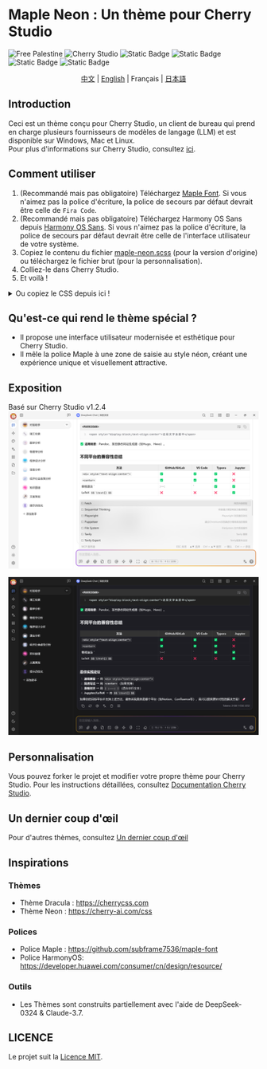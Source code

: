 # Maple Neon : Un thème pour Cherry Studio

![Free Palestine](https://freepalestinemovement.org/wp-content/uploads/2013/06/banner.jpg)
![Cherry Studio](https://www.cherry-ai.com/assets/cherry-logo-CtmH594q.svg)
![Static Badge](https://img.shields.io/badge/Tailored_for-Cherry_Studio-red?logo=Github)
![Static Badge](https://img.shields.io/badge/License-MIT-blue)
![Static Badge](https://img.shields.io/badge/Language-SCSS-pink?logo=css)
![Static Badge](https://img.shields.io/badge/Release-v1.2.1-green)
<div style="text-align: center">
<a href="https://github.com/BoningtonChen/CherryStudio_themes/blob/master/docs/README.zh.md">中文</a> |
<a href="https://github.com/BoningtonChen/CherryStudio_themes/blob/master/README.md">English</a> |
Français |
<a href="https://github.com/BoningtonChen/CherryStudio_themes/blob/master/docs/README.ja.md">日本語</a>
</div>

## Introduction

Ceci est un thème conçu pour Cherry Studio, un client de bureau qui prend en charge plusieurs fournisseurs de modèles de langage (LLM) et est disponible sur Windows, Mac et Linux. \
Pour plus d'informations sur Cherry Studio, consultez [ici](https://github.com/CherryHQ/cherry-studio).

## Comment utiliser

1. (Recommandé mais pas obligatoire) Téléchargez [Maple Font](https://github.com/subframe7536/maple-font/releases/download/v7.3/MapleMono-NF-CN-unhinted.zip). Si vous n'aimez pas la police d'écriture, la police de secours par défaut devrait être celle de `Fira Code`.
2. (Recommandé mais pas obligatoire) Téléchargez Harmony OS Sans depuis [Harmony OS Sans](https://developer.huawei.com/images/download/general/HarmonyOS-Sans.zip). Si vous n'aimez pas la police d'écriture, la police de secours par défaut devrait être celle de l'interface utilisateur de votre système.
3. Copiez le contenu du fichier [maple-neon.scss](../themes/maple-neon.scss) (pour la version d'origine) ou téléchargez le fichier brut (pour la personnalisation).
4. Colliez-le dans Cherry Studio.
5. Et voilà !

<details>
<summary>Ou copiez le CSS depuis ici !</summary>

```scss
/* Maple Neon Theme: Complete Version of Maple Neon */

/* 动画定义 */
@keyframes clickAnimation {
    0% {
        opacity: 1;
    }
    50% {
        opacity: 0.7; /* 轻微的透明度变化作为点击反馈，增强动画效果 */
    }
    100% {
        opacity: 1;
    }
}

@keyframes page-popup-right {
    from {
        transform: translateX(-2em);
        opacity: 0;
    }
    to {
        transform: translateX(0);
        opacity: 100%;
    }
}

@keyframes page-popup-left {
    from {
        transform: translateX(2em);
        opacity: 0;
    }
    to {
        transform: translateX(0);
        opacity: 100%;
    }
}

/* 基础变量定义 */
:root {
    //   --chat-background-assistant: #fff;
    //   --color-border: rgba(120, 120, 120, 0.08) !important;

    /* --- 动画相关变量 --- */
    --animation: cubic-bezier(0.25, 0.1, 0.25, 1); /* 调整为更快的 ease-out */
    --short-timer: 0.15s; /* 缩短时间 */
    --long-timer: 0.3s; /* 缩短时间 */
    --button-border-radius: 12px;
    --button-border-radius-hover: 12px; /* 保持 hover 时圆角不变 */
    --button-border-radius-active: 12px; /* 保持 active 时圆角不变 */

    /* --- 字体规范对齐 --- */
    /* 基础字体 (对应规范中的 --font-family) */
    --content-font: "HarmonyOS Sans", "HarmonyOS Sans SC", "Noto Sans", "Noto Sans SC", Ubuntu, -apple-system,
    BlinkMacSystemFont, "Segoe UI", system-ui, Roboto, Oxygen, Cantarell, "Open Sans", "Helvetica Neue", Arial,
    "Noto Sans", sans-serif, "Apple Color Emoji", "Segoe UI Emoji", "Segoe UI Symbol", "Noto Color Emoji" !important;
    --content-font-weight: normal;

    /* 标题/UI 字体 (对应规范中的 --font-family-serif, 但这里保持无衬线优先) */
    --title-font: "HarmonyOS Sans", "HarmonyOS Sans SC", "Noto Serif", "Noto Serif SC", "Microsoft Sans", -apple-system,
    BlinkMacSystemFont, "Segoe UI", system-ui, Ubuntu, Roboto, Oxygen, Cantarell, "Open Sans", "Helvetica Neue",
    serif, Arial, "Noto Sans", "Apple Color Emoji", "Segoe UI Emoji", "Segoe UI Symbol", "Noto Color Emoji" !important;
    --title-font-weight: bold;

    /* 代码字体 (对应规范中的 --code-font-family) */
    --monospace-font: "Maple Mono NF CN", "Cascadia Code", "Fira Code", "Consolas", Menlo, Courier, monospace !important;
    --monospace-font-weight: normal;

    --ui-font-weight: bold; /* 保留UI元素的特定粗细控制 */

    // --input-gradient-opacity: 1;

    //   --box-shadow-message: 0 4px 16px -8px rgba(0, 0, 0, 0.04);
    //   --border-radius-message: 16px;
}

/* --- 浅色模式输入栏文本及光标颜色修复 --- */
body[theme-mode="light"] {
    #inputbar input,
    #inputbar textarea,
    #inputbox,
    .form-control {
        color: var(--color-text) !important; /* 使用规范中定义的浅色模式文本颜色 */
        caret-color: var(--color-text) !important; /* 使用规范中定义的浅色模式文本颜色作为光标颜色 */
    }
}

/* 消息容器样式：增加霓虹AI助手效果 */
/* 输入框动画效果 */
@keyframes gradientFlow {
    0% {
        background-position: 0 50%;
    }

    50% {
        background-position: 100% 50%;
    }

    100% {
        background-position: 0 50%;
    }
}

#inputbar::before {
    content: "";
    position: absolute;
    inset: -2px;
    border-radius: inherit;
    padding: 3px;
    background: linear-gradient(
                    90deg,
                    #ff6a01,
                /* 爱马仕橙，原色：#d65f00 */ #f8c91c,
                /* 那不勒斯黄，原色：#ffb800 */ #8a2be2,
                /* 紫罗兰色，原色：#8a2be2 */ #f8c91c,
                /* #ffb800 */ #ff6901 /* #d65e00 */
    );
    background-size: 200% 200%;
    mask:
            linear-gradient(#000 0 0) content-box,
            linear-gradient(#000 0 0);
    -webkit-mask-composite: destination-out; /* 兼容旧版 WebKit 内核浏览器 */
    mask-composite: exclude;
    animation: gradientFlow 4s linear infinite;
    opacity: 0;
    transition: all 0.4s ease-in-out;
    pointer-events: auto;
}

#inputbar:focus-within::before {
    opacity: 1;
}

/* 字体样式更改 */
/* UI元素使用粗体 */
body,
div:not(.message-content-container),
span:not(.message-content-container span),
h1,
h2,
h3,
h4,
h5,
h6,
header,
nav,
.sidebar,
.menu,
.button,
.tabs,
.navigation,
.header,
.footer,
.title {
    font-family: var(--title-font), sans-serif;
    font-weight: var(--title-font-weight);
}

/* 消息内容和输入区域 */
.message-content-container,
.message-content-container *,
p,
li,
ul,
ol,
.form-control,
#inputbox,
textarea {
    font-family: var(--content-font), sans-serif;
    font-weight: var(--content-font-weight);
}

/* 代码块和内联代码的特殊字体处理 */
pre,
pre *,
code,
.markdown-body pre,
.markdown-body pre *,
.markdown-body code {
    font-family: var(--monospace-font), monospace !important;
    font-weight: var(--monospace-font-weight);
    -webkit-font-feature-settings:
            "liga" 1,
            "calt" 1,
            "ss01" 1,
            "ss02" 1,
            "ss03" 1,
            "zero" 1 !important;
    font-feature-settings:
            "liga" 1,
            "calt" 1,
            "ss01" 1,
            "ss02" 1,
            "ss03" 1,
            "zero" 1 !important;
    text-rendering: optimizeLegibility;
}

/* --- 动画应用 --- */
[class^="MessageLineContainer"] {
    /* background: var(--chat-background); */ /* 保持 Maple Neon 原有背景 */
    border-radius: var(--button-border-radius);

    [class^="MessageItem"]:active {
        animation: clickAnimation var(--long-timer) var(--animation);
    }
}

[class^="SettingHelpTextRow"] {
    display: inline-block;
}

[class^="Icon"]:hover,
[class^="ant"]:hover,
[class^="ActionButton"]:hover,
[class^="TopicListItem"]:hover,
[class^="ProviderListItem"]:hover,
[class^="MenuItem"]:hover,
[class^="MenuButton"]:hover,
[class^="EmojiBackground"]:hover {
    border-radius: var(--button-border-radius-hover) !important;
    transition: border-radius var(--short-timer) var(--animation);
}

[class^="IconItem"]:active,
[class^="ant-avatar"]:active,
[class^="ant-btn"]:active,
[class^="ant-segmented-item"]:active,
[class^="anticon"]:active,
[class^="ant-upload"]:active,
[class^="ant-divider"]:active,
[class^="ant-tooltip"]:active,
[class^="ant-message"]:active,
[class^="ActionButton"]:active,
[class^="TopicListItem"]:active,
[class^="ProviderListItem"]:active,
[class^="MenuItem"]:active,
[class^="MenuButton"]:active,
[class^="EmojiBackground"]:active,
[class~="ant-dropdown-menu-item"]:active,
[class~="ant-dropdown-menu-submenu-title"]:active,
[class~="ant-select-selector"]:active,
[class~="ant-select-item"]:active {
    border-radius: var(--button-border-radius-active) !important;
    transition: border-radius var(--short-timer) var(--animation);
    animation: clickAnimation var(--long-timer) var(--animation);
}

/* Adapted to v1.2.8 */
[class^="Menus"] {
    [class^="Icon"]:active {
        border-radius: var(--button-border-radius-active) !important;
        transition: border-radius var(--short-timer) var(--animation);
        animation: clickAnimation var(--long-timer) var(--animation);
    }
}

[class^="Icon"],
[class^="ant"],
[class^="ActionButton"],
[class^="TopicListItem"],
[class^="ProviderListItem"],
[class^="MenuItem"],
[class^="MenuButton"],
[class^="EmojiBackground"] {
    border-radius: var(--button-border-radius) !important;
}

[class^="ant-switch"] {
    border-radius: 100px !important;
}

/* 保持 Maple Neon 原有背景色定义 */
/* body[theme-mode="light"] {
    background-color: var(--background-light-new);
}

body[theme-mode="dark"] {
    background-color: var(--background-dark-new) !important;
} */

/* 保持 Maple Neon 原有 hover 效果 */
/* [theme-mode="light"] .bubble .message-user .message-action-button:hover {
    background-color: var(--button-hover-light) !important;
}

[theme-mode="dark"] .bubble .message-user .message-action-button:hover {
    background-color: var(--button-hover-dark) !important;
} */

[theme-mode="light"] button.ant-btn:hover,
[theme-mode="dark"] button.ant-btn:hover {
    border-radius: var(--button-border-radius) !important; /* pulse.scss 中是 --button-border-radius，保持一致 */
}

/* 保持 Maple Neon 原有 input 背景 */
/* [theme-mode="light"] [class^="ant-input"],
[theme-mode="light"] button.ant-btn-variant-outlined {
    background-color: var(--input-bg-light) !important;
}

[theme-mode="dark"] [class^="ant-input"],
[theme-mode="dark"] button.ant-btn-variant-outlined {
    background-color: var(--input-bg-dark) !important;
} */

[class$="-tabs-content"],
[class$="-tab"],
[id^="content-container"],
[class^="MessageContainer"],
[class^="SettingContent"],
[class^="SettingContainer"],
[class^="SettingGroup"],
[class^="MenuList"],
[class^="ProviderList"],
[class^="Main"],
[class~="message-assistant"] {
    animation: page-popup-right var(--short-timer) var(--animation);
}

[class~="message-user"] {
    animation: page-popup-left var(--short-timer) var(--animation);
}

/* Bug fixes from pulse.scss - 检查是否与 Maple Neon 冲突 */
/* .bubble .message-user .message-action-button:hover {
    background-color: var(--color-background-mute);
} */
/* 保持 Maple Neon 原有 hover 效果，避免潜在冲突 */
```

</details>

## Qu'est-ce qui rend le thème spécial ?

- Il propose une interface utilisateur modernisée et esthétique pour Cherry Studio.
- Il mêle la police Maple à une zone de saisie au style néon, créant une expérience unique et visuellement attractive.

## Exposition

Basé sur Cherry Studio v1.2.4
![Page claire](../examples/main-page-light.png)

![Page sombre](../examples/main-page-dark.png)

## Personnalisation

Vous pouvez forker le projet et modifier votre propre thème pour Cherry Studio. Pour les instructions détaillées, consultez [Documentation Cherry Studio](https://docs.cherry-ai.com/personalization-settings/css).

## Un dernier coup d'œil

Pour d'autres thèmes, consultez [Un dernier coup d'œil](../OneMoreGlance.md)

## Inspirations

### Thèmes

- Thème Dracula : <https://cherrycss.com>
- Thème Neon : <https://cherry-ai.com/css>

### Polices

- Police Maple : <https://github.com/subframe7536/maple-font>
- Police HarmonyOS: <https://developer.huawei.com/consumer/cn/design/resource/>

### Outils  

- Les Thèmes sont construits partiellement avec l'aide de DeepSeek-0324 & Claude-3.7.

## LICENCE

Le projet suit la [Licence MIT](../LICENSE).
